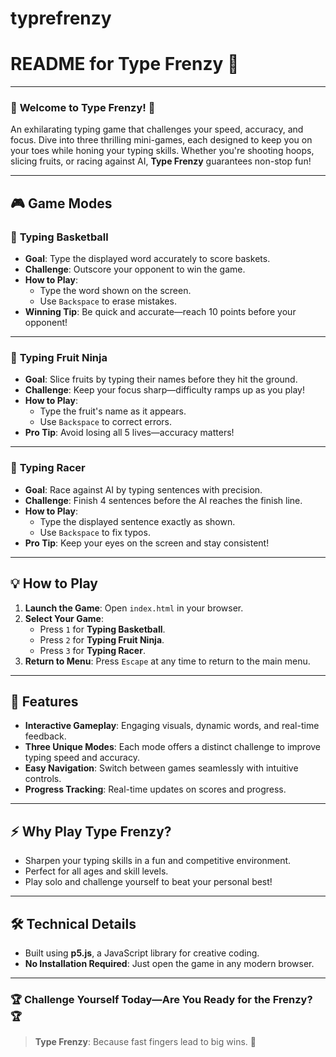 # typrefrenzy
# README for **Type Frenzy** 🎉

---

### 🌟 **Welcome to Type Frenzy!** 🌟  
An exhilarating typing game that challenges your speed, accuracy, and focus. Dive into three thrilling mini-games, each designed to keep you on your toes while honing your typing skills. Whether you're shooting hoops, slicing fruits, or racing against AI, **Type Frenzy** guarantees non-stop fun!

---

## 🎮 **Game Modes**

### 🏀 **Typing Basketball**
- **Goal**: Type the displayed word accurately to score baskets.
- **Challenge**: Outscore your opponent to win the game.
- **How to Play**:
  - Type the word shown on the screen.
  - Use `Backspace` to erase mistakes.
- **Winning Tip**: Be quick and accurate—reach 10 points before your opponent!

---

### 🍉 **Typing Fruit Ninja**
- **Goal**: Slice fruits by typing their names before they hit the ground.
- **Challenge**: Keep your focus sharp—difficulty ramps up as you play!
- **How to Play**:
  - Type the fruit's name as it appears.
  - Use `Backspace` to correct errors.
- **Pro Tip**: Avoid losing all 5 lives—accuracy matters!

---

### 🚗 **Typing Racer**
- **Goal**: Race against AI by typing sentences with precision.
- **Challenge**: Finish 4 sentences before the AI reaches the finish line.
- **How to Play**:
  - Type the displayed sentence exactly as shown.
  - Use `Backspace` to fix typos.
- **Pro Tip**: Keep your eyes on the screen and stay consistent!

---

## 💡 **How to Play**

1. **Launch the Game**: Open `index.html` in your browser.
2. **Select Your Game**:
   - Press `1` for **Typing Basketball**.
   - Press `2` for **Typing Fruit Ninja**.
   - Press `3` for **Typing Racer**.
3. **Return to Menu**: Press `Escape` at any time to return to the main menu.

---

## 🎨 **Features**

- **Interactive Gameplay**: Engaging visuals, dynamic words, and real-time feedback.
- **Three Unique Modes**: Each mode offers a distinct challenge to improve typing speed and accuracy.
- **Easy Navigation**: Switch between games seamlessly with intuitive controls.
- **Progress Tracking**: Real-time updates on scores and progress.

---

## ⚡ **Why Play Type Frenzy?**
- Sharpen your typing skills in a fun and competitive environment.
- Perfect for all ages and skill levels.
- Play solo and challenge yourself to beat your personal best!

---

## 🛠️ **Technical Details**

- Built using **p5.js**, a JavaScript library for creative coding.
- **No Installation Required**: Just open the game in any modern browser.

---

### 🏆 **Challenge Yourself Today—Are You Ready for the Frenzy?** 🏆

> **Type Frenzy**: Because fast fingers lead to big wins. 🎉

